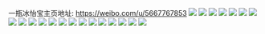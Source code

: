 一瓶冰怡宝主页地址: https://weibo.com/u/5667767853 
![](https://wx4.sinaimg.cn/mw2000/006bznkxgy1h87izc1gjmj32c03404qq.jpg) 
![](https://wx4.sinaimg.cn/mw2000/006bznkxgy1h7z9jcx4egj31401e0n75.jpg) 
![](https://wx4.sinaimg.cn/mw2000/006bznkxgy1h86tfwgm3oj31401dzaq8.jpg) 
![](https://wx4.sinaimg.cn/mw2000/006bznkxgy1h7z3jos01rj32c0340u0x.jpg) 
![](https://wx4.sinaimg.cn/mw2000/006bznkxgy1h7z3k9b97vj32c0340e84.jpg) 
![](https://wx4.sinaimg.cn/mw2000/006bznkxgy1h7z3jmcbs4j32c0340kjm.jpg) 
![](https://wx4.sinaimg.cn/mw2000/006bznkxgy1h7fonar0vuj31ym2o7qdf.jpg) 
![](https://wx4.sinaimg.cn/mw2000/006bznkxgy1h6dlnm16k6j32c03401kx.jpg) 
![](https://wx4.sinaimg.cn/mw2000/006bznkxgy1h6dlmm8yy7j32c03401kx.jpg) 
![](https://wx4.sinaimg.cn/mw2000/006bznkxgy1h6dlnj6u8tj329o30wtk3.jpg) 
![](https://wx4.sinaimg.cn/mw2000/006bznkxgy1h5o5xtscckj32c0340x6q.jpg) 
![](https://wx4.sinaimg.cn/mw2000/006bznkxgy1h5qhc81baij32c0340x6q.jpg) 
![](https://wx4.sinaimg.cn/mw2000/006bznkxgy1h5f3vtywadj32c0340qv5.jpg) 
![](https://wx4.sinaimg.cn/mw2000/006bznkxgy1h5frj2mt1fj31sc2dse81.jpg) 
![](https://wx4.sinaimg.cn/mw2000/006bznkxgy1h5frj9p0i7j324p2ua7wh.jpg) 
![](https://wx4.sinaimg.cn/mw2000/006bznkxgy1h5frj6r224j32a231fb2a.jpg) 
![](https://wx4.sinaimg.cn/mw2000/006bznkxgy1h5frj40k5tj31sc2dsnpd.jpg) 
![](https://wx4.sinaimg.cn/mw2000/006bznkxgy1h53r9wx44cj32b233z1l2.jpg) 
![](https://wx4.sinaimg.cn/mw2000/006bznkxgy1h53rams15zj32bs33zkjn.jpg) 
![](https://wx4.sinaimg.cn/mw2000/006bznkxgy1h53rayfmopj32c0340kjr.jpg) 
![](https://wx4.sinaimg.cn/mw2000/006bznkxgy1h53rahmufsj32c032xkjn.jpg) 
